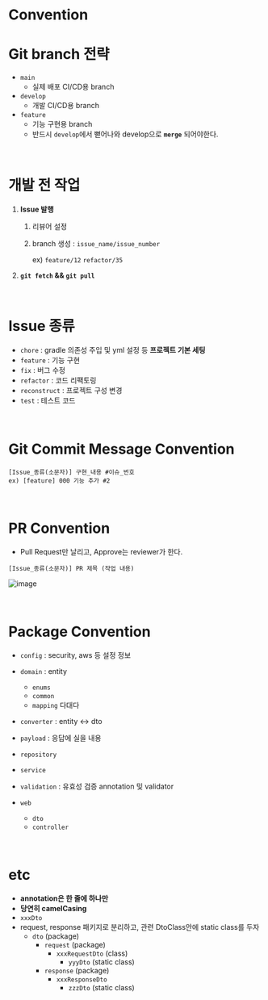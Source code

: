 # Convention

# Git branch 전략

- `main`
    - 실제 배포 CI/CD용 branch
- `develop`
    - 개발 CI/CD용 branch
- `feature`
    - 기능 구현용 branch
    - 반드시 `develop`에서 뻗어나와 develop으로 **`merge`** 되어야한다.
    

<br/>

# 개발 전 작업

1. **Issue 발행**
    1. 리뷰어 설정
    2. branch 생성 : `issue_name/issue_number`
        
        ex) `feature/12`  `refactor/35` 
        
    
2. **`git fetch` && `git pull`** 

<br/>

# Issue 종류

- `chore` : gradle 의존성 주입 및 yml 설정 등 **프로젝트 기본 세팅**
- `feature` : 기능 구현
- `fix` : 버그 수정
- `refactor` : 코드 리팩토링
- `reconstruct` : 프로젝트 구성 변경
- `test` : 테스트 코드

<br/>

# Git Commit Message Convention

```
[Issue_종류(소문자)] 구현_내용 #이슈_번호
ex) [feature] 000 기능 추가 #2 
```

<br/>

# PR Convention
- Pull Request만 날리고, Approve는 reviewer가 한다.
```
[Issue_종류(소문자)] PR 제목 (작업 내용)
```
![image](https://github.com/user-attachments/assets/76ad8e31-9ed8-4f01-b853-bffdf9849901)


<br/>

# Package Convention

- `config` : security, aws 등 설정 정보

- `domain` : entity
    - `enums`
    - `common`
    - `mapping`  다대다

- `converter` : entity ↔ dto

- `payload` : 응답에 실을 내용

- `repository`

- `service`

- `validation` : 유효성 검증 annotation 및 validator

- `web`
    - `dto`
    - `controller`

<br/>

# etc

- **annotation은 한 줄에 하나만**
- **당연히 camelCasing**
- `xxxDto`
- request, response 패키지로 분리하고, 관련 DtoClass안에 static class를 두자
    - `dto` (package)
        - `request` (package)
            - `xxxRequestDto` (class)
                - `yyyDto` (static class)
        - `response` (package)
            - `xxxResponseDto`
                - `zzzDto` (static class)
